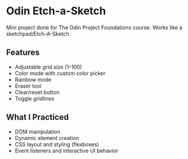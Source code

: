 # Odin Etch-a-Sketch
Mini project done for The Odin Project Foundations course. 
Works like a sketchpad/Etch-A-Sketch.

## Features
- Adjustable grid size (1–100)
- Color mode with custom color picker
- Rainbow mode
- Eraser tool
- Clear/reset button
- Toggle gridlines

## What I Practiced
- DOM manipulation
- Dynamic element creation
- CSS layout and styling (flexboxes)
- Event listeners and interactive UI behavior
